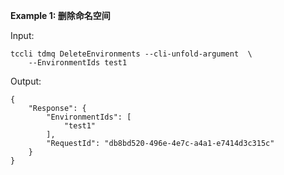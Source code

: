 **Example 1: 删除命名空间**



Input: 

```
tccli tdmq DeleteEnvironments --cli-unfold-argument  \
    --EnvironmentIds test1
```

Output: 
```
{
    "Response": {
        "EnvironmentIds": [
            "test1"
        ],
        "RequestId": "db8bd520-496e-4e7c-a4a1-e7414d3c315c"
    }
}
```

